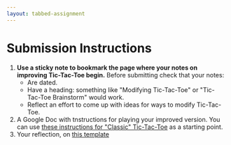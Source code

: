 ```yaml
---
layout: tabbed-assignment
---
```


# Submission Instructions

1. **Use a sticky note to bookmark the page where your notes on improving Tic-Tac-Toe begin.** Before submitting check that your notes:
   - Are dated.
   - Have a heading: something like "Modifying Tic-Tac-Toe" or "Tic-Tac-Toe Brainstorm" would work.
   - Reflect an effort to come up with ideas for ways to modify Tic-Tac-Toe.  
1. A Google Doc with tnstructions for playing your improved version. You can use [these instructions for "Classic" Tic-Tac-Toe][sample-instructions] as a starting point.
1. Your reflection, on [this template][template]

<!-- Don't edit links here, change them in _data/assignment.yml instead, -->

[sample-instructions]: <{{site.data.assignment.sample-instructions}}>
[slides]: <{{site.data.assignment.slides}}>
[template]: <{{site.data.assignment.template}}>
